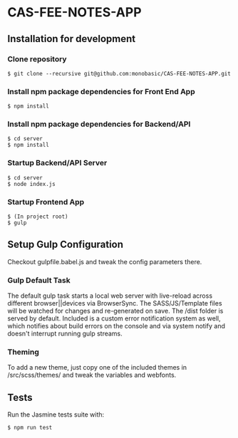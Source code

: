 # CAS-FEE-NOTES-APP

## Installation for development

### Clone repository
```
$ git clone --recursive git@github.com:monobasic/CAS-FEE-NOTES-APP.git
```

### Install npm package dependencies for Front End App

```
$ npm install
```

### Install npm package dependencies for Backend/API

```
$ cd server
$ npm install
```

### Startup Backend/API Server
```
$ cd server
$ node index.js
```

### Startup Frontend App
```
$ (In project root)
$ gulp
```

## Setup Gulp Configuration
Checkout gulpfile.babel.js and tweak the config parameters there.

### Gulp Default Task
The default gulp task starts a local web server with live-reload across different browser||devices via BrowserSync. The SASS/JS/Template files will be watched for changes and re-generated on save. The /dist folder is served by default.
Included is a custom error notification system as well, which notifies about build errors on the console and via system notify and doesn't interrupt running gulp streams.

### Theming
To add a new theme, just copy one of the included themes in /src/scss/themes/ and tweak the variables and webfonts.

## Tests
Run the Jasmine tests suite with:
```
$ npm run test
```
